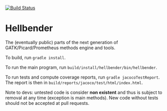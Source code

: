[![Build Status](https://magnum.travis-ci.com/broadinstitute/hellbender.svg?token=WFzCX7pDpMhnHx5RX8kq&branch=master)](https://magnum.travis-ci.com/broadinstitute/hellbender)

Hellbender
================

The (eventually public) parts of the next generation of GATK/Picard/Prometheus methods engine and tools.


To build, run `gradle install`.

To run the main program, run `build/install/hellbender/bin/hellbender`.

To run tests and compute coverage reports, run `gradle jacocoTestReport`. The report is then in `build/reports/jacoco/test/html/index.html`.

Note to devs: untested code is consider **non existent** and thus is subject to removal at any time (exception is main methods). New code without tests should not be accepted at pull requests.
